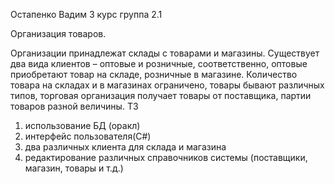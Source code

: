 Остапенко Вадим     3 курс  группа 2.1


Организация товаров.


Организации принадлежат склады с товарами и магазины.
Существует два вида клиентов – оптовые и розничные, соответственно, оптовые приобретают товар на складе, розничные в магазине.
Количество товара на складах и в магазинах ограничено, товары бывают различных типов, торговая организация получает товары от 
поставщика, партии товаров разной величины.
ТЗ
1. использование БД (оракл) 
2. интерфейс пользователя(C#) 
3. два различных клиента для склада и магазина
4. редактирование различных справочников системы (поставщики, магазин, товары и т.д.)
